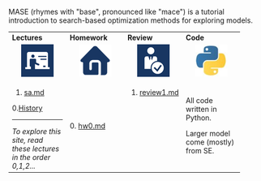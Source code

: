 

MASE (rhymes with "base", pronounced like "mace") is a
tutorial introduction to search-based optimization methods for exploring models.

<center><table align=center>
<tr>
<td><b>Lectures</b>
</td><td><b>Homework</b>
</td><td><b>Review</b>
</td><td><b>Code</b>
</td> </tr>
<tr>
</td><td align=center><img src="img/lectures.gif">
</td><td align=center><img src="img/homework.png">
</td><td align=center><img src="img/review.gif">
</td><td align=center><img src="img/python.jpg">
</td> </tr>
<tr>
<td valign=top width="100px">

1. <a href="Sa">sa.md</a>   <br>

0.<a href="aa">History</a><br>
<hr><em>To explore this site, read these lectures in the order 0,1,2...</em>

</td><td valign=topz width="100px">
0. <a href="HomeWork0">hw0.md</a> <br>

</td><td valign=top width="100px">

1. <a href="Review1">review1.md</a><br>


</td>
<td width="100px">
<p>
All code written in Python.
<p>Larger model  come (mostly) from SE.
</td>
</tr></table>
</center>
